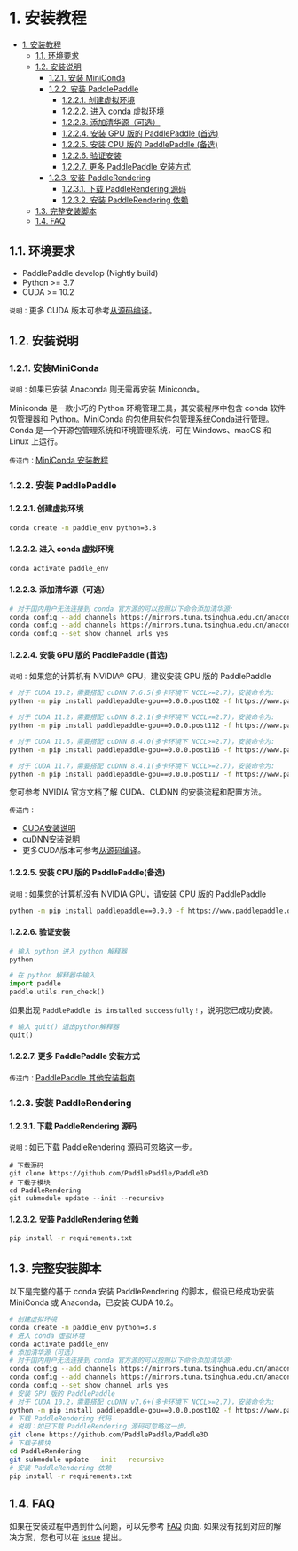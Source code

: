 # 1. 安装教程

- [1. 安装教程](#1-安装教程)
    * [1.1. 环境要求](#11-环境要求)
    * [1.2. 安装说明](#12-安装说明)
        + [1.2.1. 安装 MiniConda](#121-安装-miniconda)
        + [1.2.2. 安装 PaddlePaddle](#122-安装-paddlepaddle)
            - [1.2.2.1. 创建虚拟环境](#1221-创建虚拟环境)
            - [1.2.2.2. 进入 conda 虚拟环境](#1222-进入-conda-虚拟环境)
            - [1.2.2.3. 添加清华源（可选）](#1223-添加清华源可选)
            - [1.2.2.4. 安装 GPU 版的 PaddlePaddle (首选)](#1224-安装-gpu-版的-paddlepaddle-首选)
            - [1.2.2.5. 安装 CPU 版的 PaddlePaddle (备选)](#1225-安装-cpu-版的-paddlepaddle-备选)
            - [1.2.2.6. 验证安装](#1226-验证安装)
            - [1.2.2.7. 更多 PaddlePaddle 安装方式](#1227-更多-paddlepaddle-安装方式)
        + [1.2.3. 安装 PaddleRendering](#123-安装-paddlerendering)
            - [1.2.3.1. 下载 PaddleRendering 源码](#1231-下载-paddleRendering-源码)
            - [1.2.3.2. 安装 PaddleRendering 依赖](#1232-安装-paddleRendering-依赖)
    * [1.3. 完整安装脚本](#13-完整安装脚本)
    * [1.4. FAQ](#14-faq)

## 1.1. 环境要求

- PaddlePaddle develop (Nightly build)
- Python >= 3.7
- CUDA >= 10.2

`说明：`更多 CUDA 版本可参考[从源码编译](https://www.paddlepaddle.org.cn/documentation/docs/zh/develop/install/compile/linux-compile.html#anchor-0)。

## 1.2. 安装说明

### 1.2.1. 安装MiniConda

`说明：`如果已安装 Anaconda 则无需再安装 Miniconda。

Miniconda 是一款小巧的 Python 环境管理工具，其安装程序中包含 conda 软件包管理器和 Python。MiniConda 的包使用软件包管理系统Conda进行管理。Conda 是一个开源包管理系统和环境管理系统，可在 Windows、macOS 和 Linux 上运行。

`传送门：`[MiniConda 安装教程](https://docs.conda.io/en/latest/miniconda.html#linux-installers)

### 1.2.2. 安装 PaddlePaddle

#### 1.2.2.1. 创建虚拟环境

```bash
conda create -n paddle_env python=3.8
```

#### 1.2.2.2. 进入 conda 虚拟环境

```bash
conda activate paddle_env
```

#### 1.2.2.3. 添加清华源（可选）

```bash
# 对于国内用户无法连接到 conda 官方源的可以按照以下命令添加清华源:
conda config --add channels https://mirrors.tuna.tsinghua.edu.cn/anaconda/pkgs/free/
conda config --add channels https://mirrors.tuna.tsinghua.edu.cn/anaconda/pkgs/main/
conda config --set show_channel_urls yes
```

#### 1.2.2.4. 安装 GPU 版的 PaddlePaddle (首选)

`说明：`如果您的计算机有 NVIDIA® GPU，建议安装 GPU 版的 PaddlePaddle

```bash
# 对于 CUDA 10.2，需要搭配 cuDNN 7.6.5(多卡环境下 NCCL>=2.7)，安装命令为:
python -m pip install paddlepaddle-gpu==0.0.0.post102 -f https://www.paddlepaddle.org.cn/whl/linux/gpu/develop.html

# 对于 CUDA 11.2，需要搭配 cuDNN 8.2.1(多卡环境下 NCCL>=2.7)，安装命令为:
python -m pip install paddlepaddle-gpu==0.0.0.post112 -f https://www.paddlepaddle.org.cn/whl/linux/gpu/develop.html

# 对于 CUDA 11.6，需要搭配 cuDNN 8.4.0(多卡环境下 NCCL>=2.7)，安装命令为:
python -m pip install paddlepaddle-gpu==0.0.0.post116 -f https://www.paddlepaddle.org.cn/whl/linux/gpu/develop.html

# 对于 CUDA 11.7，需要搭配 cuDNN 8.4.1(多卡环境下 NCCL>=2.7)，安装命令为:
python -m pip install paddlepaddle-gpu==0.0.0.post117 -f https://www.paddlepaddle.org.cn/whl/linux/gpu/develop.html
```

您可参考 NVIDIA 官方文档了解 CUDA、CUDNN 的安装流程和配置方法。

`传送门：`

- [CUDA安装说明](https://docs.nvidia.com/cuda/cuda-installation-guide-linux/)
- [cuDNN安装说明](https://docs.nvidia.com/deeplearning/cudnn/install-guide/)
- 更多CUDA版本可参考[从源码编译](https://www.paddlepaddle.org.cn/documentation/docs/zh/install/compile/fromsource.html)。

#### 1.2.2.5. 安装 CPU 版的 PaddlePaddle(备选)

`说明：`如果您的计算机没有 NVIDIA GPU，请安装 CPU 版的 PaddlePaddle

```bash
python -m pip install paddlepaddle==0.0.0 -f https://www.paddlepaddle.org.cn/whl/linux/cpu-mkl/develop.html
```

#### 1.2.2.6. 验证安装

```bash
# 输入 python 进入 python 解释器
python
```

```python
# 在 python 解释器中输入
import paddle
paddle.utils.run_check()
```

如果出现 `PaddlePaddle is installed successfully！`，说明您已成功安装。

```python
# 输入 quit() 退出python解释器
quit()
```

#### 1.2.2.7. 更多 PaddlePaddle 安装方式

`传送门：`[PaddlePaddle 其他安装指南](https://www.paddlepaddle.org.cn/documentation/docs/zh/develop/install/index_cn.html)

### 1.2.3. 安装 PaddleRendering

#### 1.2.3.1. 下载 PaddleRendering 源码

`说明：`如已下载 PaddleRendering 源码可忽略这一步。

```shell
# 下载源码
git clone https://github.com/PaddlePaddle/Paddle3D
# 下载子模块
cd PaddleRendering
git submodule update --init --recursive
```

#### 1.2.3.2. 安装 PaddleRendering 依赖

```bash
pip install -r requirements.txt
```

## 1.3. 完整安装脚本

以下是完整的基于 conda 安装 PaddleRendering 的脚本，假设已经成功安装 MiniConda 或 Anaconda，已安装 CUDA 10.2。

```bash
# 创建虚拟环境
conda create -n paddle_env python=3.8
# 进入 conda 虚拟环境
conda activate paddle_env
# 添加清华源（可选）
# 对于国内用户无法连接到 conda 官方源的可以按照以下命令添加清华源:
conda config --add channels https://mirrors.tuna.tsinghua.edu.cn/anaconda/pkgs/free/
conda config --add channels https://mirrors.tuna.tsinghua.edu.cn/anaconda/pkgs/main/
conda config --set show_channel_urls yes
# 安装 GPU 版的 PaddlePaddle
# 对于 CUDA 10.2，需要搭配 cuDNN v7.6+(多卡环境下 NCCL>=2.7)，安装命令为:
python -m pip install paddlepaddle-gpu==0.0.0.post102 -f https://www.paddlepaddle.org.cn/whl/linux/gpu/develop.html
# 下载 PaddleRendering 代码
# 说明：如已下载 PaddleRendering 源码可忽略这一步。
git clone https://github.com/PaddlePaddle/Paddle3D
# 下载子模块
cd PaddleRendering
git submodule update --init --recursive
# 安装 PaddleRendering 依赖
pip install -r requirements.txt

```

## 1.4. FAQ

如果在安装过程中遇到什么问题，可以先参考 [FAQ](docs/faq.md) 页面. 如果没有找到对应的解决方案，您也可以在 [issue](https://github.com/PaddlePaddle/Paddle3D/issues) 提出。
